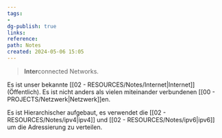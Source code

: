 ```yaml
---
tags: 
- 
dg-publish: true
links: 
reference: 
path: Notes
created: 2024-05-06 15:05
---
```

> **Inter**connected Networks.

Es ist unser bekannte [[02 - RESOURCES/Notes/Internet\|Internet]] (Öffentlich). Es ist nicht anders als vielen miteinander verbundenen [[00 - PROJECTS/Netzwerk\|Netzwerk]]en.

Es ist Hierarchischer aufgebaut, es verwendet die [[02 - RESOURCES/Notes/ipv4\|ipv4]] und [[02 - RESOURCES/Notes/ipv6\|ipv6]] um die Adressierung zu verteilen.